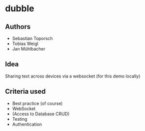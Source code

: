 # dubble

## Authors
- Sebastian Toporsch
- Tobias Weigl
- Jan Mühlbacher

## Idea
Sharing text across devices via a websocket (for this demo locally)

## Criteria used
 - Best practice (of course)
 - WebSocket
 - (Access to Database CRUD)
 - Testing
 - Authentication
